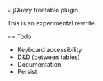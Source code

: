 = jQuery treetable plugin

This is an experimental rewrite.

== Todo

* Keyboard accessibility
* D&D (between tables)
* Documentation
* Persist
